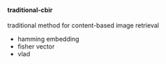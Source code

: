 #### traditional-cbir
traditional method for content-based image retrieval
- hamming embedding
- fisher vector
- vlad
